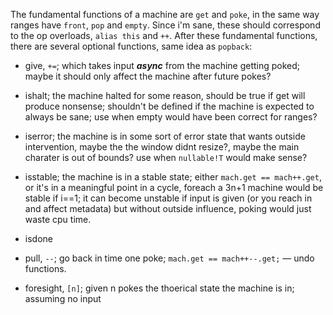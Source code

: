 The fundamental functions of a machine are `get` and `poke`, in the same way ranges have `front`, `pop` and `empty`.
Since i'm sane, these should correspond to the op overloads, `alias this` and `++`.
After these fundamental functions, there are several optional functions, same idea as `popback`:

* give, `+=`; which takes input ***async*** from the machine getting poked; maybe it should only affect the machine after future pokes?

* ishalt; the machine halted for some reason, should be true if get will produce nonsense; 
  shouldn't be defined if the machine is expected to always be sane; use when empty would have been correct for ranges?

* iserror; the machine is in some sort of error state that wants outside intervention, maybe the the window didnt resize?, 
  maybe the main charater is out of bounds? use when `nullable!T` would make sense?

* isstable; the machine is in a stable state; either `mach.get == mach++.get`, or it's in a meaningful point in a cycle, foreach a 3n+1 machine would be stable if i==1; 
  it can become unstable if input is given (or you reach in and affect metadata) but without outside influence, poking would just waste cpu time.

* isdone
  
* pull, `--`; go back in time one poke; `mach.get == mach++--.get;` — undo functions.

* foresight, `[n]`; given n pokes the thoerical state the machine is in; assuming no input